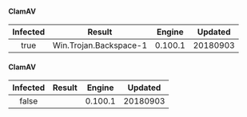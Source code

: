#### ClamAV

| Infected |         Result         | Engine  | Updated  |
| :------: | :--------------------: | :-----: | :------: |
|   true   | Win.Trojan.Backspace-1 | 0.100.1 | 20180903 |

#### ClamAV

| Infected | Result | Engine  | Updated  |
| :------: | :----: | :-----: | :------: |
|  false   |        | 0.100.1 | 20180903 |
